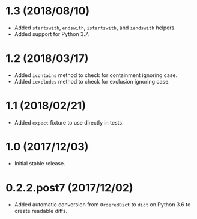 # 1.3 (2018/08/10)

- Added `startswith`, `endswith`, `istartswith`, and `iendswith` helpers. 
- Added support for Python 3.7.

# 1.2 (2018/03/17)

- Added `icontains` method to check for containment ignoring case.
- Added `iexcludes` method to check for exclusion ignoring case.

# 1.1 (2018/02/21)

- Added `expect` fixture to use directly in tests.

# 1.0 (2017/12/03)

- Initial stable release.

# 0.2.2.post7 (2017/12/02)

 - Added automatic conversion from `OrderedDict` to `dict` on Python 3.6 to create readable diffs.
